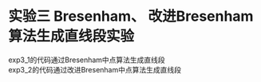 # 实验三 Bresenham、 改进Bresenham算法生成直线段实验
exp3_1的代码通过Bresenham中点算法生成直线段  
exp3_2的代码通过改进Bresenham中点算法生成直线段
